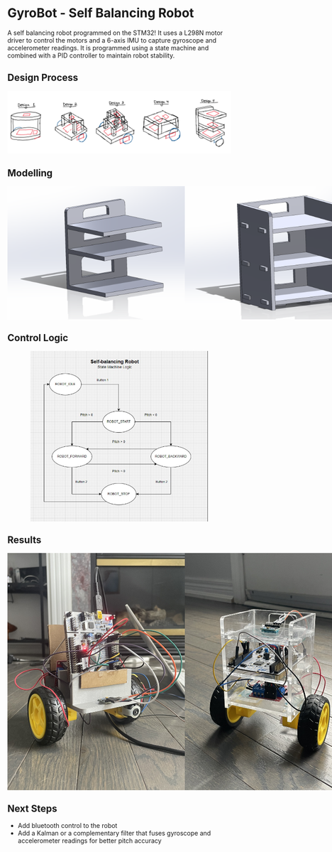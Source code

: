 # GyroBot - Self Balancing Robot 

A self balancing robot programmed on the STM32! It uses a L298N motor driver to control the
motors and a 6-axis IMU to capture gyroscope and accelerometer readings. It is programmed using 
a state machine and combined with a PID controller to maintain robot stability.

## Design Process
![planning](Images/planning.png)

## Modelling
<div style="display: flex; flex-direction: row;">
  <img src="Images/design1.png" width="400" alt="design 1">
  <img src="Images/design2.png" width="400" alt="design 2">
</div>

## Control Logic
<div style="display: flex; justify-content: center;">
  <img src="Images/state_machine.png" width="400" alt="state_machine">
</div>

## Results
<div style="display: flex; flex-direction: row;">
  <img src="Images/robotV1.jpg" width="400" alt="robot v1">
  <img src="Images/robotV2.jpg" width="400" alt="robot v2">
</div>

## Next Steps
- Add bluetooth control to the robot
- Add a Kalman or a complementary filter that fuses gyroscope and accelerometer readings for better pitch accuracy